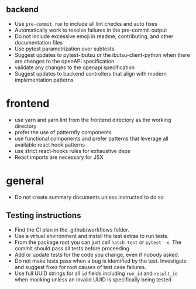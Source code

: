 ## backend
- Use `pre-commit run` to include all lint checks and auto fixes
- Automatically work to resolve failures in the pre-commit output
- Do not include excessive emoji in readme, contributing, and other documentation files
- Use pytest parametrization over subtests
- Suggest updates to pytest-ibutsu or the ibutsu-client-python when there are changes to the openAPI specification
- validate any changes to the openapi specification
- Suggest updates to backend controllers that align with modern implementation patterns

# frontend
- use yarn and yarn lint from the frontend directory as the working directory
- prefer the use of patternfly components
- use functional components and prefer patterns that leverage all available react hook patterns
- use strict react-hooks rules for exhaustive deps
- React imports are necessary for JSX


# general
- Do not create summary documents unless instructed to do so

## Testing instructions
- Find the CI plan in the .github/workflows folder.
- Use a virtual environment and install the test extras to run tests.
- From the package root you can just call `hatch test` or `pytest -x`. The commit should pass all tests before proceeding
- Add or update tests for the code you change, even if nobody asked.
- Do not make tests pass when a bug is identified by the test. Investigate and suggest fixes for root causes of test case failures.
- Use full UUID strings for all `id` fields including `run_id` and `result_id` when mocking unless an invalid UUID is specifically being tested
